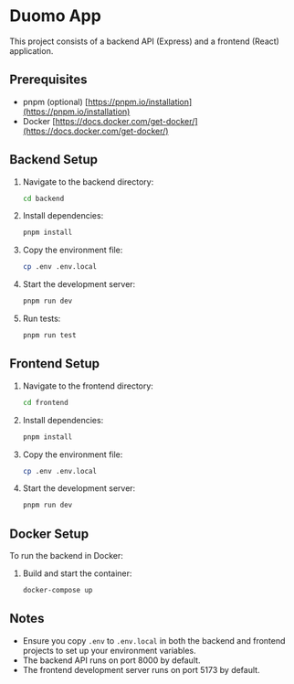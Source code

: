 # Duomo App

This project consists of a backend API (Express) and a frontend (React) application.

## Prerequisites

- pnpm (optional) [https://pnpm.io/installation](https://pnpm.io/installation)
- Docker [https://docs.docker.com/get-docker/](https://docs.docker.com/get-docker/)

## Backend Setup

1. Navigate to the backend directory:

   ```sh
   cd backend
   ```

2. Install dependencies:

   ```sh
   pnpm install
   ```

3. Copy the environment file:

   ```sh
   cp .env .env.local
   ```

4. Start the development server:

   ```sh
   pnpm run dev
   ```

5. Run tests:
   ```sh
   pnpm run test
   ```

## Frontend Setup

1. Navigate to the frontend directory:

   ```sh
   cd frontend
   ```

2. Install dependencies:

   ```sh
   pnpm install
   ```

3. Copy the environment file:

   ```sh
   cp .env .env.local
   ```

4. Start the development server:
   ```sh
   pnpm run dev
   ```

## Docker Setup

To run the backend in Docker:

1. Build and start the container:
   ```sh
   docker-compose up
   ```

## Notes

- Ensure you copy `.env` to `.env.local` in both the backend and frontend projects to set up your environment variables.
- The backend API runs on port 8000 by default.
- The frontend development server runs on port 5173 by default.

